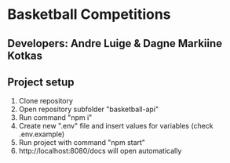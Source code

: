 # Basketball Competitions

## Developers: Andre Luige & Dagne Markiine Kotkas

## Project setup

1. Clone repository
2. Open repository subfolder "basketball-api"
2. Run command "npm i"
3. Create new ".env" file and insert values for variables (check .env.example)
4. Run project with command "npm start"
5. http://localhost:8080/docs will open automatically
